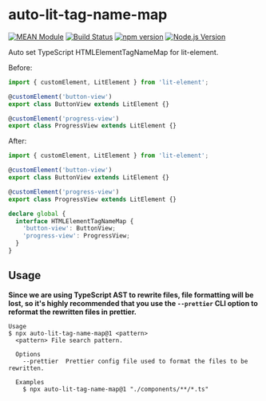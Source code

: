 # auto-lit-tag-name-map

[![MEAN Module](https://img.shields.io/badge/MEAN%20Module-TypeScript-blue.svg?style=flat-square)](https://github.com/mgenware/MEAN-Module)
[![Build Status](https://img.shields.io/travis/mgenware/auto-lit-tag-name-map.svg?style=flat-square&label=Build+Status)](https://travis-ci.org/mgenware/auto-lit-tag-name-map)
[![npm version](https://img.shields.io/npm/v/auto-lit-tag-name-map.svg?style=flat-square)](https://npmjs.com/package/auto-lit-tag-name-map)
[![Node.js Version](http://img.shields.io/node/v/auto-lit-tag-name-map.svg?style=flat-square)](https://nodejs.org/en/)

Auto set TypeScript HTMLElementTagNameMap for lit-element.

Before:

```ts
import { customElement, LitElement } from 'lit-element';

@customElement('button-view')
export class ButtonView extends LitElement {}

@customElement('progress-view')
export class ProgressView extends LitElement {}
```

After:

```ts
import { customElement, LitElement } from 'lit-element';

@customElement('button-view')
export class ButtonView extends LitElement {}

@customElement('progress-view')
export class ProgressView extends LitElement {}

declare global {
  interface HTMLElementTagNameMap {
    'button-view': ButtonView;
    'progress-view': ProgressView;
  }
}
```

## Usage

**Since we are using TypeScript AST to rewrite files, file formatting will be lost, so it's highly recommended that you use the `--prettier` CLI option to reformat the rewritten files in prettier.**

```
Usage
$ npx auto-lit-tag-name-map@1 <pattern>
  <pattern> File search pattern.

  Options
    --prettier  Prettier config file used to format the files to be rewritten.

  Examples
    $ npx auto-lit-tag-name-map@1 "./components/**/*.ts"
```
